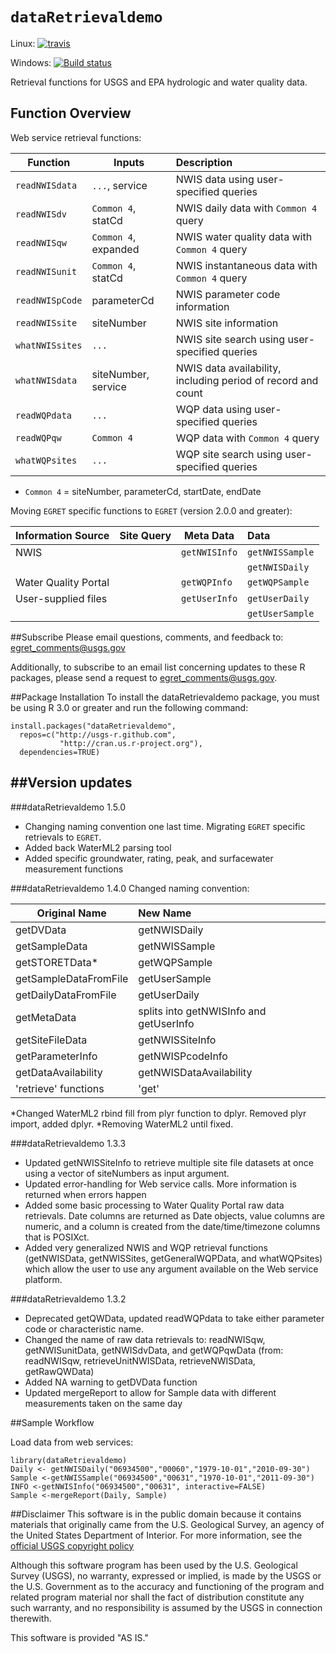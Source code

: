 `dataRetrievaldemo`
=============
Linux: [![travis](https://travis-ci.org/USGS-R/dataRetrievaldemo.svg?branch=master)](https://travis-ci.org/USGS-R/dataRetrievaldemo)

Windows: [![Build status](https://ci.appveyor.com/api/projects/status/msanha92b500grr7?svg=true)](https://ci.appveyor.com/project/ldecicco-USGS/dataretrieval-787)


Retrieval functions for USGS and EPA hydrologic and water quality data.

## Function Overview

Web service retrieval functions:

|Function | Inputs | Description | 
| -------------| ------------------------|:-------------|
|`readNWISdata` | `...`, service | NWIS data using user-specified queries |
|`readNWISdv` | `Common 4`, statCd | NWIS daily data with `Common 4` query |
|`readNWISqw` | `Common 4`, expanded | NWIS water quality data with `Common 4` query |
|`readNWISunit` | `Common 4`, statCd | NWIS instantaneous data with `Common 4` query |
|`readNWISpCode` | parameterCd | NWIS parameter code information |
|`readNWISsite` | siteNumber | NWIS site information |
|`whatNWISsites` | `...` | NWIS site search using user-specified queries |
|`whatNWISdata` | siteNumber, service | NWIS data availability, including period of record and count |
|`readWQPdata` | `...` | WQP data using user-specified queries |
|`readWQPqw` | `Common 4` | WQP data with `Common 4` query |
|`whatWQPsites` | `...` | WQP site search using user-specified queries |




* `Common 4` = siteNumber, parameterCd, startDate, endDate


Moving `EGRET` specific functions to `EGRET` (version 2.0.0 and greater):


|Information Source | Site Query | Meta Data | Data |
| -------------| -------------| ------------- |:-------------|
|NWIS | | `getNWISInfo` | `getNWISSample` |
| |  |  | `getNWISDaily` |
| Water Quality Portal |  | `getWQPInfo`| `getWQPSample` |
| User-supplied files | | `getUserInfo` | `getUserDaily`|
| | | | `getUserSample` |



##Subscribe
Please email questions, comments, and feedback to: 
egret_comments@usgs.gov

Additionally, to subscribe to an email list concerning updates to these R packages, please send a request to egret_comments@usgs.gov.

##Package Installation
To install the dataRetrievaldemo package, you must be using R 3.0 or greater and run the following command:

	install.packages("dataRetrievaldemo", 
	  repos=c("http://usgs-r.github.com",
	           "http://cran.us.r-project.org"),
	  dependencies=TRUE)


##Version updates
---------------

###dataRetrievaldemo 1.5.0

* Changing naming convention one last time. Migrating `EGRET` specific retrievals to `EGRET`.
* Added back WaterML2 parsing tool
* Added specific groundwater, rating, peak, and surfacewater measurement functions



###dataRetrievaldemo 1.4.0
Changed naming convention:

|Original Name | New Name |
| ------------- |:-------------|
|getDVData | getNWISDaily |
|getSampleData  |     getNWISSample |
|getSTORETData* | getWQPSample |
|getSampleDataFromFile | getUserSample |
|getDailyDataFromFile | getUserDaily |
|getMetaData | splits into getNWISInfo and getUserInfo |
|getSiteFileData | getNWISSiteInfo |
|getParameterInfo | getNWISPcodeInfo |
|getDataAvailability | getNWISDataAvailability |
|'retrieve' functions | 'get' |

*Changed WaterML2 rbind fill from plyr function to dplyr. Removed plyr import, added dplyr.
*Removing WaterML2 until fixed.


###dataRetrievaldemo 1.3.3

* Updated getNWISSiteInfo to retrieve multiple site file datasets at once using a vector of siteNumbers as input argument.
* Updated error-handling for Web service calls. More information is returned when errors happen
* Added some basic processing to Water Quality Portal raw data retrievals. Date columns are returned as Date objects, value columns are numeric, and a column is created from the date/time/timezone columns that is POSIXct.
* Added very generalized NWIS and WQP retrieval functions (getNWISData, getNWISSites, getGeneralWQPData, and whatWQPsites) which allow the user to use any argument available on the Web service platform.


###dataRetrievaldemo 1.3.2

* Deprecated getQWData, updated readWQPdata to take either parameter code or characteristic name.
* Changed the name of raw data retrievals to: readNWISqw, getNWISunitData, getNWISdvData, and getWQPqwData (from: readNWISqw, retrieveUnitNWISData, retrieveNWISData, getRawQWData)
* Added NA warning to getDVData function
* Updated mergeReport to allow for Sample data with different measurements taken on the same day


##Sample Workflow

Load data from web services:

	library(dataRetrievaldemo)
	Daily <- getNWISDaily("06934500","00060","1979-10-01","2010-09-30")
	Sample <-getNWISSample("06934500","00631","1970-10-01","2011-09-30")
	INFO <-getNWISInfo("06934500","00631", interactive=FALSE)
	Sample <-mergeReport(Daily, Sample)


##Disclaimer
This software is in the public domain because it contains materials that originally came from the U.S. Geological Survey, an agency of the United States Department of Interior. For more information, see the [official USGS copyright policy](http://www.usgs.gov/visual-id/credit_usgs.html#copyright/ "official USGS copyright policy")

Although this software program has been used by the U.S. Geological Survey (USGS), no warranty, expressed or implied, is made by the USGS or the U.S. Government as to the accuracy and functioning of the program and related program material nor shall the fact of distribution constitute any such warranty, and no responsibility is assumed by the USGS in connection therewith.

This software is provided "AS IS."
